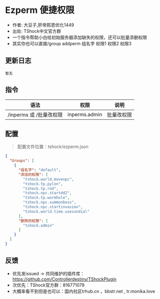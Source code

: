 # Ezperm 便捷权限

- 作者: 大豆子,肝帝熙恩优化1449
- 出处: TShock中文官方群
- 一个指令帮助小白给初始服务器添加缺失的权限，还可以批量添删权限
- 其实你也可以直接/group addperm 组名字 权限1 权限2 权限3

## 更新日志

```
暂无
```

## 指令

| 语法           |        权限         |   说明   |
| -------------- | :-----------------: | :------: |
| /inperms 或 /批量改权限 |  inperms.admin  | 批量改权限|

## 配置
> 配置文件位置：tshock/ezperm.json
```json
{
  "Groups": [
    {
      "组名字": "default",
      "添加的权限": [
        "tshock.world.movenpc",
        "tshock.tp.pylon",
        "tshock.tp.rod",
        "tshock.npc.startdd2",
        "tshock.tp.wormhole",
        "tshock.npc.summonboss",
        "tshock.npc.startinvasion",
        "tshock.world.time.usesundial"
      ],
      "删除的权限": [
        "tshock.admin"
      ]
    }
  ]
}
```
## 反馈
- 优先发issued -> 共同维护的插件库：https://github.com/Controllerdestiny/TShockPlugin
- 次优先：TShock官方群：816771079
- 大概率看不到但是也可以：国内社区trhub.cn ，bbstr.net , tr.monika.love
